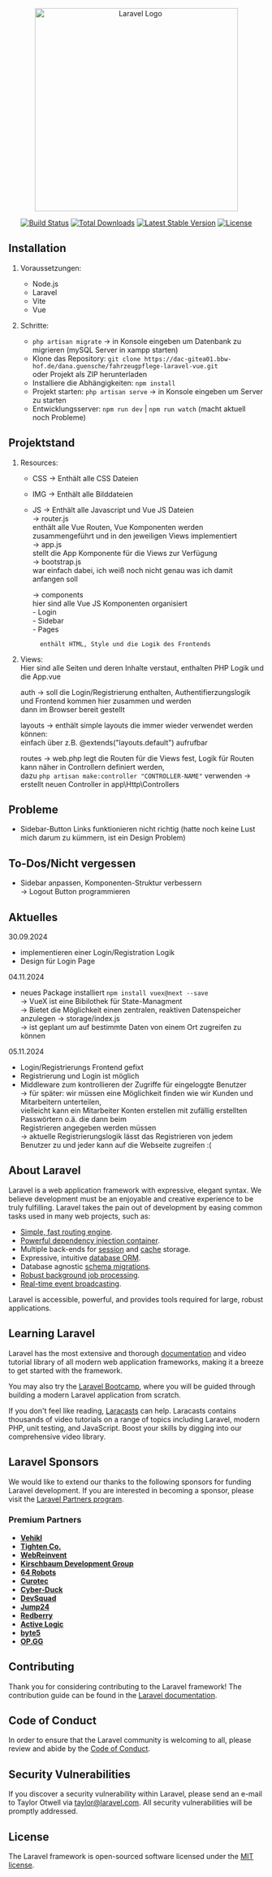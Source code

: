 <p align="center"><a href="https://laravel.com" target="_blank"><img src="https://raw.githubusercontent.com/laravel/art/master/logo-lockup/5%20SVG/2%20CMYK/1%20Full%20Color/laravel-logolockup-cmyk-red.svg" width="400" alt="Laravel Logo"></a></p>

<p align="center">
<a href="https://github.com/laravel/framework/actions"><img src="https://github.com/laravel/framework/workflows/tests/badge.svg" alt="Build Status"></a>
<a href="https://packagist.org/packages/laravel/framework"><img src="https://img.shields.io/packagist/dt/laravel/framework" alt="Total Downloads"></a>
<a href="https://packagist.org/packages/laravel/framework"><img src="https://img.shields.io/packagist/v/laravel/framework" alt="Latest Stable Version"></a>
<a href="https://packagist.org/packages/laravel/framework"><img src="https://img.shields.io/packagist/l/laravel/framework" alt="License"></a>
</p>

## Installation

1. Voraussetzungen:  
    - Node.js  
    - Laravel  
    - Vite  
    - Vue  

2. Schritte:  
    - `php artisan migrate` -> in Konsole eingeben um Datenbank zu migrieren (mySQL Server in xampp starten)  
    - Klone das Repository: `git clone https://dac-gitea01.bbw-hof.de/dana.guensche/fahrzeugpflege-laravel-vue.git`  
      oder Projekt als ZIP herunterladen  
    - Installiere die Abhängigkeiten: `npm install`  
    - Projekt starten: `php artisan serve` -> in Konsole eingeben um Server zu starten  
    - Entwicklungsserver: `npm run dev` | `npm run watch` (macht aktuell noch Probleme)  
    

## Projektstand
1. Resources:  
    - CSS -> Enthält alle CSS Dateien  
    - IMG -> Enthält alle Bilddateien  
    - JS -> Enthält alle Javascript und Vue JS Dateien  
        -> router.js  
            enthält alle Vue Routen, Vue Komponenten werden zusammengeführt und in den jeweiligen Views implementiert  
        -> app.js  
            stellt die App Komponente für die Views zur Verfügung  
        -> bootstrap.js  
            war einfach dabei, ich weiß noch nicht genau was ich damit anfangen soll  
  
        -> components  
            hier sind alle Vue JS Komponenten organisiert  
                - Login  
                - Sidebar  
                - Pages  
              
            enthält HTML, Style und die Logik des Frontends  

2. Views:  
    Hier sind alle Seiten und deren Inhalte verstaut, enthalten PHP Logik und die App.vue  
  
    auth -> soll die Login/Registrierung enthalten, Authentifierzungslogik und Frontend kommen hier zusammen und werden  
            dann im Browser bereit gestellt  

    layouts -> enthält simple layouts die immer wieder verwendet werden können:  
        einfach über z.B. @extends("layouts.default") aufrufbar  
  
    routes -> web.php legt die Routen für die Views fest, Logik für Routen kann näher in Controllern definiert werden,  
    dazu `php artisan make:controller "CONTROLLER-NAME"` verwenden -> erstellt neuen Controller in app\Http\Controllers  


## Probleme
  
- Sidebar-Button Links funktionieren nicht richtig (hatte noch keine Lust mich darum zu kümmern, ist ein Design Problem)   

## To-Dos/Nicht vergessen  

- Sidebar anpassen, Komponenten-Struktur verbessern  
  -> Logout Button programmieren  

## Aktuelles

30.09.2024  
  
- implementieren einer Login/Registration Logik  
- Design für Login Page   

04.11.2024

- neues Package installiert `npm install vuex@next --save`  
   -> VueX ist eine Bibilothek für State-Managment  
   -> Bietet die Möglichkeit einen zentralen, reaktiven Datenspeicher anzulegen -> storage/index.js  
   -> ist geplant um auf bestimmte Daten von einem Ort zugreifen zu können  

05.11.2024

- Login/Registrierungs Frontend gefixt  
- Registrierung und Login ist möglich  
- Middleware zum kontrollieren der Zugriffe für eingeloggte Benutzer  
  -> für später: wir müssen eine Möglichkeit finden wie wir Kunden und Mitarbeitern unterteilen,  
  vielleicht kann ein Mitarbeiter Konten erstellen mit zufällig erstellten Passwörtern o.ä. die dann beim  
  Registrieren angegeben werden müssen  
  -> aktuelle Registrierungslogik lässt das Registrieren von jedem Benutzer zu und jeder kann auf die Webseite zugreifen :(  




## About Laravel

Laravel is a web application framework with expressive, elegant syntax. We believe development must be an enjoyable and creative experience to be truly fulfilling. Laravel takes the pain out of development by easing common tasks used in many web projects, such as:

- [Simple, fast routing engine](https://laravel.com/docs/routing).
- [Powerful dependency injection container](https://laravel.com/docs/container).
- Multiple back-ends for [session](https://laravel.com/docs/session) and [cache](https://laravel.com/docs/cache) storage.
- Expressive, intuitive [database ORM](https://laravel.com/docs/eloquent).
- Database agnostic [schema migrations](https://laravel.com/docs/migrations).
- [Robust background job processing](https://laravel.com/docs/queues).
- [Real-time event broadcasting](https://laravel.com/docs/broadcasting).

Laravel is accessible, powerful, and provides tools required for large, robust applications.

## Learning Laravel

Laravel has the most extensive and thorough [documentation](https://laravel.com/docs) and video tutorial library of all modern web application frameworks, making it a breeze to get started with the framework.

You may also try the [Laravel Bootcamp](https://bootcamp.laravel.com), where you will be guided through building a modern Laravel application from scratch.

If you don't feel like reading, [Laracasts](https://laracasts.com) can help. Laracasts contains thousands of video tutorials on a range of topics including Laravel, modern PHP, unit testing, and JavaScript. Boost your skills by digging into our comprehensive video library.

## Laravel Sponsors

We would like to extend our thanks to the following sponsors for funding Laravel development. If you are interested in becoming a sponsor, please visit the [Laravel Partners program](https://partners.laravel.com).

### Premium Partners

- **[Vehikl](https://vehikl.com/)**
- **[Tighten Co.](https://tighten.co)**
- **[WebReinvent](https://webreinvent.com/)**
- **[Kirschbaum Development Group](https://kirschbaumdevelopment.com)**
- **[64 Robots](https://64robots.com)**
- **[Curotec](https://www.curotec.com/services/technologies/laravel/)**
- **[Cyber-Duck](https://cyber-duck.co.uk)**
- **[DevSquad](https://devsquad.com/hire-laravel-developers)**
- **[Jump24](https://jump24.co.uk)**
- **[Redberry](https://redberry.international/laravel/)**
- **[Active Logic](https://activelogic.com)**
- **[byte5](https://byte5.de)**
- **[OP.GG](https://op.gg)**

## Contributing

Thank you for considering contributing to the Laravel framework! The contribution guide can be found in the [Laravel documentation](https://laravel.com/docs/contributions).

## Code of Conduct

In order to ensure that the Laravel community is welcoming to all, please review and abide by the [Code of Conduct](https://laravel.com/docs/contributions#code-of-conduct).

## Security Vulnerabilities

If you discover a security vulnerability within Laravel, please send an e-mail to Taylor Otwell via [taylor@laravel.com](mailto:taylor@laravel.com). All security vulnerabilities will be promptly addressed.

## License

The Laravel framework is open-sourced software licensed under the [MIT license](https://opensource.org/licenses/MIT).
